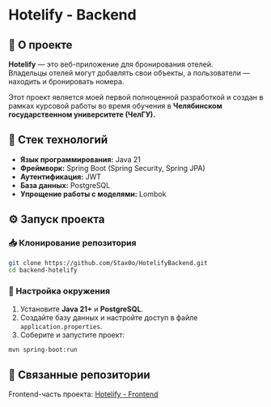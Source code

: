 # Hotelify - Backend

## 🏨 О проекте
**Hotelify** — это веб-приложение для бронирования отелей.  
Владельцы отелей могут добавлять свои объекты, а пользователи — находить и бронировать номера.

Этот проект является моей первой полноценной разработкой и создан в рамках курсовой работы во время обучения в **Челябинском государственном университете (ЧелГУ).**

## 🚀 Стек технологий
- **Язык программирования:** Java 21
- **Фреймворк:** Spring Boot (Spring Security, Spring JPA)
- **Аутентификация:** JWT
- **База данных:** PostgreSQL
- **Упрощение работы с моделями:** Lombok

## ⚙️ Запуск проекта
### 📥 Клонирование репозитория
```sh
git clone https://github.com/Stax0o/HotelifyBackend.git
cd backend-hotelify
```
### 🔧 Настройка окружения

1. Установите **Java 21+** и **PostgreSQL**.
2. Создайте базу данных и настройте доступ в файле `application.properties`.
3. Соберите и запустите проект:

```sh
mvn spring-boot:run
```

## 🔗 Связанные репозитории

Frontend-часть проекта: [Hotelify - Frontend](https://github.com/Stax0o/hotelify-frontend)
